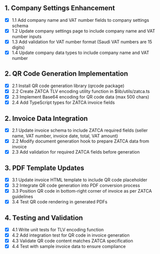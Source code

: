## 1. Company Settings Enhancement

- [x] 1.1 Add company name and VAT number fields to company settings schema
- [x] 1.2 Update company settings page to include company name and VAT number inputs
- [x] 1.3 Add validation for VAT number format (Saudi VAT numbers are 15 digits)
- [x] 1.4 Update company data types to include company name and VAT number

## 2. QR Code Generation Implementation

- [x] 2.1 Install QR code generation library (qrcode package)
- [x] 2.2 Create ZATCA TLV encoding utility function in $lib/utils/zatca.ts
- [x] 2.3 Implement Base64 encoding for QR code data (max 500 chars)
- [x] 2.4 Add TypeScript types for ZATCA invoice fields

## 2. Invoice Data Integration

- [x] 2.1 Update invoice schema to include ZATCA required fields (seller name, VAT number, invoice date, total, VAT amount)
- [x] 2.2 Modify document generation hook to prepare ZATCA data from invoice
- [x] 2.3 Add validation for required ZATCA fields before generation

## 3. PDF Template Updates

- [x] 3.1 Update invoice HTML template to include QR code placeholder
- [x] 3.2 Integrate QR code generation into PDF conversion process
- [x] 3.3 Position QR code in bottom-right corner of invoice as per ZATCA guidelines
- [x] 3.4 Test QR code rendering in generated PDFs

## 4. Testing and Validation

- [x] 4.1 Write unit tests for TLV encoding function
- [x] 4.2 Add integration test for QR code in invoice generation
- [x] 4.3 Validate QR code content matches ZATCA specification
- [x] 4.4 Test with sample invoice data to ensure compliance
